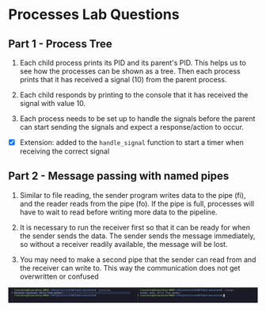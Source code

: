 # Processes Lab Questions

## Part 1 - Process Tree

1. Each child process prints its PID and its parent's PID. This helps us to see how the processes can be shown as a tree. Then each process prints that it has received a signal (10) from the parent process.

2. Each child responds by printing to the console that it has received the signal with value 10.

3. Each process needs to be set up to handle the signals before the parent can start sending the signals and expect a response/action to occur.

- [x] Extension: added to the `handle_signal` function to start a timer when receiving the correct signal

## Part 2 - Message passing with named pipes

1. Similar to file reading, the sender program writes data to the pipe (fi), and the reader reads from the pipe (fo). If the pipe is full, processes will have to wait to read before writing more data to the pipeline.

2. It is necessary to run the receiver first so that it can be ready for when the sender sends the data. The sender sends the message immediately, so without a receiver readily available, the message will be lost.

3. You may need to make a second pipe that the sender can read from and the receiver can write to. This way the communication does not get overwritten or confused

![Running the sender and receiver in 2 terminals](https://github.com/isaacdenny/csc2410/blob/main/lab12-processes/sender-receiver-processes.png)
